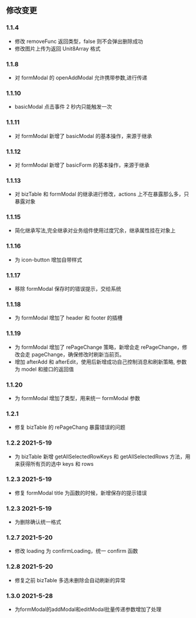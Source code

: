 ## 修改变更

### 1.1.4

- 修改 removeFunc 返回类型，false 则不会弹出删除成功
- 修改图片上传为返回 Unit8Array 格式

### 1.1.8

- 对 formModal 的 openAddModal 允许携带参数,进行传递

### 1.1.10

- basicModal 点击事件 2 秒内只能触发一次

### 1.1.11

- 对 formModal 新增了 basicModal 的基本操作，来源于继承

### 1.1.12

- 对 formModal 新增了 basicForm 的基本操作，来源于继承

### 1.1.13

- 对 bizTable 和 formModal 的继承进行修改，actions 上不在暴露那么多，只暴露对象

### 1.1.15

- 简化继承写法,完全继承对业务组件使用过度冗余，继承属性挂在对象上

### 1.1.16

- 为 icon-button 增加自带样式

### 1.1.17

- 移除 formModal 保存时的错误提示，交给系统

### 1.1.18

- 为 formModal 增加了 header 和 footer 的插槽

### 1.1.19

- 为 formModal 增加了 rePageChange 策略，新增会走 rePageChange，修改会走 pageChange，确保修改时刷新当前页。
- 增加 afterAdd 和 afterEdit，使用后新增成功自己控制消息和刷新策略, 参数为 model 和接口的返回值

### 1.1.20

- 为 formModal 增加了类型，用来统一 formModal 参数

### 1.2.1

- 修复 bizTable 的 rePageChang 暴露错误的问题

### 1.2.2 2021-5-19

- 为 bizTable 新增 getAllSelectedRowKeys 和 getAllSelectedRows 方法，用来获得所有页的选中 keys 和 rows

### 1.2.3 2021-5-19

- 修复 formModal title 为函数的时候，新增保存的提示错误

### 1.2.3 2021-5-19

- 为删除确认统一格式

### 1.2.7 2021-5-20

- 修改 loading 为 confirmLoading，统一 confirm 函数

### 1.2.8 2021-5-20

- 修复之前 bizTable 多选未删除会自动刷新的异常

### 1.3.0 2021-5-28

- 为formModal的addModal和editModal批量传递参数增加了处理

